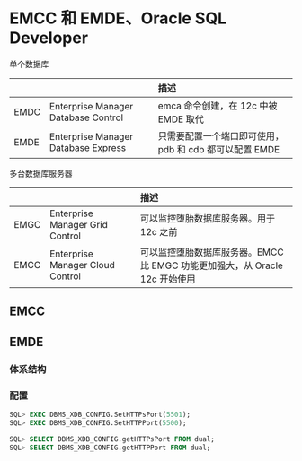 # EMCC 和 EMDE、Oracle SQL Developer

单个数据库

|||描述|
|:-|:-|:-|
|EMDC|Enterprise Manager Database Control|emca 命令创建，在 12c 中被 EMDE 取代|
|EMDE|Enterprise Manager Database Express|只需要配置一个端口即可使用，pdb 和 cdb 都可以配置 EMDE|

多台数据库服务器

|||描述|
|:-|:-|:-|
|EMGC|Enterprise Manager Grid Control|可以监控堕胎数据库服务器。用于 12c 之前|
|EMCC|Enterprise Manager Cloud Control|可以监控堕胎数据库服务器。EMCC 比 EMGC 功能更加强大，从 Oracle 12c 开始使用|

## EMCC

## EMDE

### 体系结构

### 配置

```sql
SQL> EXEC DBMS_XDB_CONFIG.SetHTTPsPort(5501);
SQL> EXEC DBMS_XDB_CONFIG.SetHTTPPort(5500);
```
```sql
SQL> SELECT DBMS_XDB_CONFIG.getHTTPsPort FROM dual;
SQL> SELECT DBMS_XDB_CONFIG.getHTTPPort FROM dual;
```